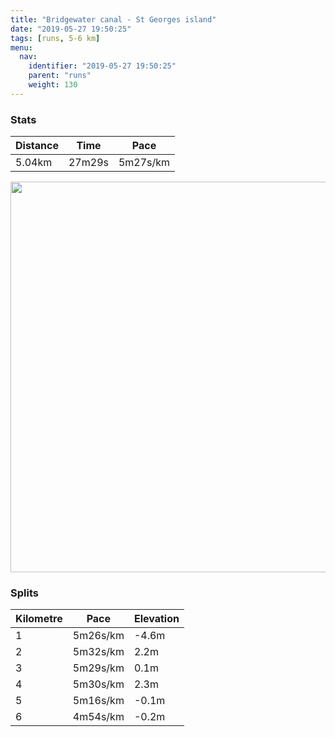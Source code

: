 ```yaml
---
title: "Bridgewater canal - St Georges island"
date: "2019-05-27 19:50:25"
tags: [runs, 5-6 km]
menu:
  nav:
    identifier: "2019-05-27 19:50:25"
    parent: "runs"
    weight: 130
---
```


### Stats

| Distance | Time | Pace |
|----------|------|------|
|5.04km|27m29s|5m27s/km|

<img src='https://maps.googleapis.com/maps/api/staticmap?maptype=terrain&path=enc:ypjeIvxyLL`@x@dB?X@D`@`@hAdBnAtAPLPCLIJ?f@JPAP@ZLXVf@v@hAnC~@dBt@~@|@vAZ^b@|@PT^lA\j@f@tAfA`Dp@`Cf@vBhA`Gn@zEf@dFb@dDVvBf@tDRzCCh@GFMBC?I]ImAAOBEZjBL`CGz@HZDnAC~ABdECtA@l@IzD@dDGxA@^J`@D^CnAQxCKPSx@?`@OfBOpE]pF?u@PaDBmALeBJmAHa@HsAHq@?oADo@Cw@Do@DSLUJaAK_@E[AgABmDCwA@y@Ca@@mBAg@LwGEO?g@GoBe@}EAyAQ_AEk@Ka@a@gDMi@Eq@QYWIW]KWGWy@yBYi@e@s@Si@WaAIaAQgAIaFUcCYeAKOUq@a@oAIOYu@U[_AyBMa@e@o@w@y@UKo@Mq@U_BaAU[Si@GIEAIBi@\E?GGy@uBiB}D_@cAo@}Bw@}B&key=AIzaSyAfqMeaZ1CCJFGP5cWud__oZnT_Pybg-1M&size=800x800&scale=2&markers=color:yellow|label:S|53.47101,-2.26716&markers=color:green|label:F|53.47122999999999,-2.267520000000001' width='625' />

### Splits

| Kilometre | Pace | Elevation |
|------|------|-----------|
|1|5m26s/km|-4.6m|
|2|5m32s/km|2.2m|
|3|5m29s/km|0.1m|
|4|5m30s/km|2.3m|
|5|5m16s/km|-0.1m|
|6|4m54s/km|-0.2m|
